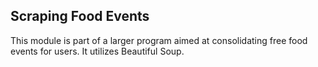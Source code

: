 ## Scraping Food Events

This module is part of a larger program aimed at consolidating free food events for users. It utilizes Beautiful Soup. 
